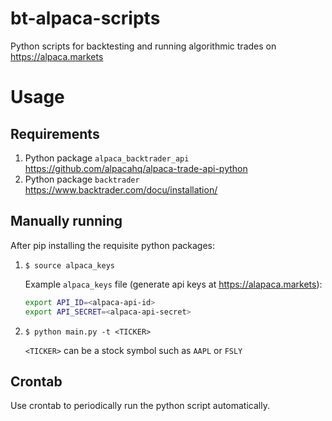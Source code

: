 # bt-alpaca-scripts
Python scripts for backtesting and running algorithmic trades on https://alpaca.markets

# Usage
## Requirements
1. Python package `alpaca_backtrader_api` https://github.com/alpacahq/alpaca-trade-api-python
2. Python package `backtrader` https://www.backtrader.com/docu/installation/

## Manually running
After pip installing the requisite python packages:

1. `$ source alpaca_keys`

    Example `alpaca_keys` file (generate api keys at https://alapaca.markets):
    ```sh
    export API_ID=<alpaca-api-id>
    export API_SECRET=<alpaca-api-secret>
    ```

2. `$ python main.py -t <TICKER>`

    `<TICKER>` can be a stock symbol such as `AAPL` or `FSLY`

## Crontab 
Use crontab to periodically run the python script automatically.
